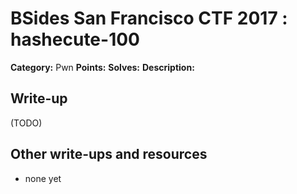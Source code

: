 # BSides San Francisco CTF 2017 : hashecute-100

**Category:** Pwn
**Points:** 
**Solves:** 
**Description:**



## Write-up

(TODO)

## Other write-ups and resources

* none yet
